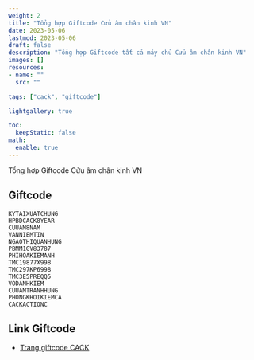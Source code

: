 ```yaml
---
weight: 2
title: "Tổng hợp Giftcode Cửu âm chân kinh VN"
date: 2023-05-06
lastmod: 2023-05-06
draft: false
description: "Tổng hợp Giftcode tất cả máy chủ Cửu âm chân kinh VN"
images: []
resources:
- name: ""
  src: ""

tags: ["cack", "giftcode"]

lightgallery: true

toc:
  keepStatic: false
math:
  enable: true
---
```


Tổng hợp Giftcode Cửu âm chân kinh VN

<!--more-->

## Giftcode
```
KYTAIXUATCHUNG
HPBDCACK8YEAR
CUUAM8NAM
VANNIEMTIN
NGAOTHIQUANHUNG
PBMM1GV83787
PHIHOAKIEMANH
TMC19877X998
TMC297KP6998
TMC3E5PREQQ5
VODANHKIEM
CUUAMTRANHHUNG
PHONGKHOIKIEMCA
CACKACTIONC
```
## Link Giftcode
- <a href="https://cuuam.gosu.vn/giftcode.html">Trang giftcode CACK</a>